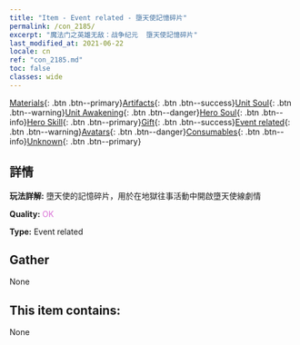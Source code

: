 ```yaml
---
title: "Item - Event related - 墮天使記憶碎片"
permalink: /con_2185/
excerpt: "魔法门之英雄无敌：战争纪元  墮天使記憶碎片"
last_modified_at: 2021-06-22
locale: cn
ref: "con_2185.md"
toc: false
classes: wide
---
```

 [Materials](/ItemsCN/){: .btn .btn--primary}[Artifacts](/ItemsCN/Artifacts/){: .btn .btn--success}[Unit Soul](/ItemsCN/UnitSoul/){: .btn .btn--warning}[Unit Awakening](/ItemsCN/UnitAwakening/){: .btn .btn--danger}[Hero Soul](/ItemsCN/HeroSoul/){: .btn .btn--info}[Hero Skill](/ItemsCN/HeroSkill/){: .btn .btn--primary}[Gift](/ItemsCN/Gift/){: .btn .btn--success}[Event related](/ItemsCN/Events/){: .btn .btn--warning}[Avatars](/ItemsCN/Avatars/){: .btn .btn--danger}[Consumables](/ItemsCN/Consumables/){: .btn .btn--info}[Unknown](/ItemsCN/Unknown/){: .btn .btn--primary}

## 詳情
 **玩法詳解:** 墮天使的記憶碎片，用於在地獄往事活動中開啟墮天使線劇情

 **Quality:** <span style="color: #DA70D6">OK</span>

 **Type:** Event related

## Gather

  None

## This item contains:

  None

